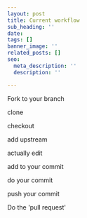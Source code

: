 ```yaml
---
layout: post
title: Current workflow
sub_heading: ''
date: 
tags: []
banner_image: ''
related_posts: []
seo:
  meta_description: ''
  description: ''

---
```

Fork to your branch

clone

checkout

add upstream

actually edit

add to your commit

do your commit

push your commit

Do the 'pull request'